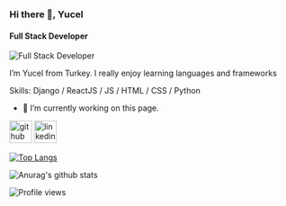 
### Hi there 👋, Yucel
#### Full Stack Developer
![Full Stack Developer](https://img.freepik.com/free-photo/coder-programmer-sitting-table-with-desktop-computer-monitor-typing-coding-3d-rendering_126523-3136.jpg)

I’m Yucel from Turkey. I really enjoy learning languages and frameworks

Skills: Django / ReactJS / JS / HTML / CSS / Python 

- 🔭 I’m currently working on this page. 


[<img src='https://cdn.jsdelivr.net/npm/simple-icons@3.0.1/icons/github.svg' alt='github' height='40'>](https://github.com/iycel)  [<img src='https://cdn.jsdelivr.net/npm/simple-icons@3.0.1/icons/linkedin.svg' alt='linkedin' height='40'>](https://www.linkedin.com/in/iycel/)  

[![Top Langs](https://github-readme-stats.vercel.app/api/top-langs/?username=iycel)](https://github.com/anuraghazra/github-readme-stats)

![Anurag's github stats](https://github-readme-stats.vercel.app/api?username=iycel)

![Profile views](https://gpvc.arturio.dev/iycel)  
